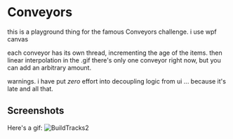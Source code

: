 # Conveyors
this is a playground thing for the famous Conveyors challenge.
i use wpf canvas

each conveyor has its own thread, incrementing the age of the items. then linear interpolation
in the .gif there's only one conveyor right now, but you can add an arbitrary amount.

warnings. i have put _zero_ effort into decoupling logic from ui ... because it's late and all that.
## Screenshots
Here's a gif:
![BuildTracks2](https://user-images.githubusercontent.com/16213022/149646198-3010b4ac-df0c-4d63-b8c4-d9614bfe2358.gif)


